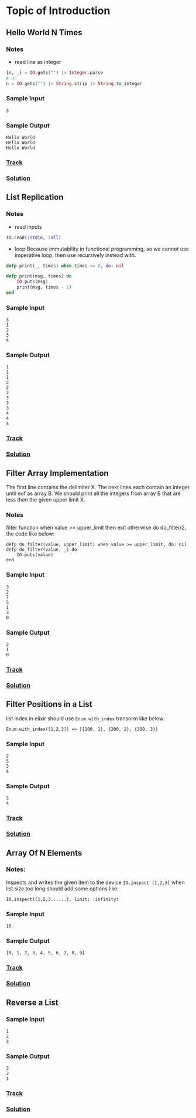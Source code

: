 Topic of Introduction
===
## Hello World N Times
### Notes
* read line as integer
```elixir
{n, _} = IO.gets("") |> Integer.parse
# or
n = IO.gets("") |> String.strip |> String.to_integer
```
### Sample Input
```
3
```
### Sample Output
```
Hello World
Hello World
Hello World
```
### [Track](https://www.hackerrank.com/challenges/fp-hello-world-n-times)
### [Solution](./introduction/hello-world-n-times.exs)

## List Replication
### Notes

* read inputs
```elixir
IO.read(:stdio, :all)
```
* loop
Because immutability in functional programming, so we cannot use imperative loop, then use recursively instead with.
```elixir
defp print(_, times) when times <= 0, do: nil

defp print(msg, times) do
    IO.puts(msg)
    print(msg, times - 1)
end
```
### Sample Input
```
3
1
2
3
4
```
### Sample Output
```
1
1
1
2
2
2
3
3
3
4
4
4
```

### [Track](https://www.hackerrank.com/challenges/fp-list-replication)
### [Solution](./introduction/list-replication.exs)

## Filter Array Implementation
The first line contains the delimiter X.
The next lines each contain an integer until eof as array B.
We should print all the integers from array B that are less then the given upper limit X.
### Notes
filter function when value >= upper_limit then exit otherwise do do_filter/2, the code like below:
```
defp do_filter(value, upper_limit) when value >= upper_limit, do: nil
defp do_filter(value, _) do
    IO.puts(value)
end
```
### Sample Input
```
3
2
7
5
1
3
0
```
### Sample Output
```
2
1
0
```

### [Track](https://www.hackerrank.com/challenges/fp-filter-array)
### [Solution](./introduction/filter-array.exs)

## Filter Positions in a List
list index in elixir should use `Enum.with_index` transorm like below:
```
Enum.with_index([1,2,3]) => [{100, 1}, {200, 2}, {300, 3}]
```
### Sample Input
```
2
5
3
4
```
### Sample Output
```
5
4
```
### [Track](https://www.hackerrank.com/challenges/fp-filter-positions-in-a-list)
### [Solution](./introduction/filter-position.exs)

## Array Of N Elements
### Notes:
Inspects and writes the given item to the device
`IO.inspect [1,2,3]`
when list size too long should add some options like:
```
IO.inspect([1,2,3......], limit: :infinity)
```
### Sample Input
```
10
```
### Sample Output
```
[0, 1, 2, 3, 4, 5, 6, 7, 8, 9]
```

### [Track](https://www.hackerrank.com/challenges/fp-array-of-n-elements)
### [Solution](./introduction/array-of-elements.exs)

## Reverse a List

### Sample Input
```
1
2
3
```
### Sample Output
```
3
2
1
```
### [Track](https://www.hackerrank.com/challenges/fp-reverse-a-list)
### [Solution](./introducetion/reverse-list.exs)